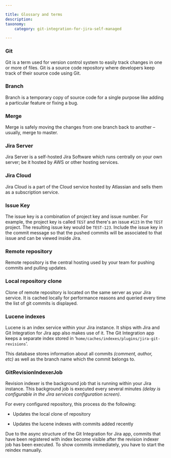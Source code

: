 ```yaml
---

title: Glossary and terms
description:
taxonomy:
    category: git-integration-for-jira-self-managed

---
```

### Git

Git is a term used for version control system to easily track changes in one or more of files. Git is a source code repository where developers keep track of their source code using Git.

### Branch

Branch is a temporary copy of source code for a single purpose like adding a particular feature or fixing a bug.

### Merge

Merge is safely moving the changes from one branch back to another – usually, merge to master.

### Jira Server

Jira Server is a self-hosted Jira Software which runs centrally on your own server; be it hosted by AWS or other hosting services.

### Jira Cloud

Jira Cloud is a part of the Cloud service hosted by Atlassian and sells them as a subscription service.

### Issue Key

The issue key is a combination of project key and issue number. For example, the project key is called `TEST` and there's an issue `#123` in the `TEST` project. The resulting issue key would be `TEST-123`. Include the issue key in the commit message so that the pushed commits will be associated to that issue and can be viewed inside Jira.

### Remote repository

Remote repository is the central hosting used by your team for pushing commits and pulling updates.

### Local repository clone 

Clone of remote repository is located on the same server as your Jira service. It is cached locally for performance reasons and queried every time the list of git commits is displayed.

### Lucene indexes 

Lucene is an index service within your Jira instance. It ships with Jira and Git Integration for Jira app also makes use of it. The Git Integration app keeps a separate index stored in ‘`home/caches/indexes/plugins/jira-git-revisions`’.

This database stores information about all commits _(comment, author, etc)_ as well as the branch name which the commit belongs to.

### GitRevisionIndexerJob 

Revision indexer is the background job that is running within your Jira instance. This background job is executed every several minutes _(delay is configurable in the Jira services configuration screen)_.

For every configured repository, this process do the following:

*   Updates the local clone of repository

*   Updates the lucene indexes with commits added recently


Due to the async structure of the Git Integration for Jira app, commits that have been registered with index become visible after the revision indexer job has been executed. To show commits immediately, you have to start the reindex manually.
